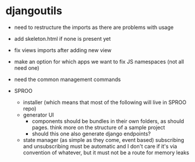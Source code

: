 # djangoutils

* need to restructure the imports as there are problems with usage

* add skeleton.html if none is present yet
* fix views imports after adding new view
* make an option for which apps we want to fix JS namespaces (not all need one)

* need the common management commands
  
* SPROO
    * installer (which means that most of the following will live in SPROO repo)
    * generator UI
        * components should be bundles in their own folders, as should pages. think more on the structure of a sample project
        * should this one also generate django endpoints?
    * state manager (as simple as they come, event based)
        subscribing and unsubscribing must be automatic and I don't care if it's via convention of whatever, but it must not be a route for memory leaks